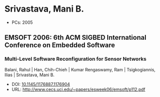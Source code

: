 # Srivastava, Mani B.

* PCs: 2005

## EMSOFT 2006: 6th ACM SIGBED International Conference on Embedded Software

### Multi-Level Software Reconfiguration for Sensor Networks
Balani, Rahul | Han, Chih-Chieh | Kumar Rengaswamy, Ram | Tsigkogiannis, Ilias | Srivastava, Mani B.
* DOI: [10.1145/1176887.1176904](https://doi.org/10.1145/1176887.1176904)
* URL: <http://www.cecs.uci.edu/~papers/esweek06/emsoft/p112.pdf>

